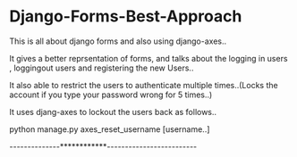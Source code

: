 # Django-Forms-Best-Approach
This is all about django forms and also using django-axes..

It gives a better reprsentation of forms, and talks about the logging in users , loggingout users and registering the new
Users..

It also able to restrict the users to authenticate multiple times..(Locks the account if you type your password wrong for 5 times..)

It uses djang-axes to lockout the users back as follows..

python manage.py axes_reset_username [username..]

--------------************-------------------------
